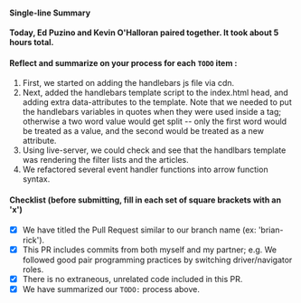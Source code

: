#### Single-line Summary
**Today, Ed Puzino and Kevin O'Halloran paired together. It took about 5 hours total.**

#### Reflect and summarize on your process for each `TODO` item :  
  1. First, we started on adding the handlebars js file via cdn.
  2. Next, added the handlebars template script to the index.html head, and adding extra data-attributes to the template. Note that we needed to put the handlebars variables in quotes when they were used inside a tag; otherwise a two word value would get split -- only the first word would be treated as a value, and the second would be treated as a new attribute.
  3. Using live-server, we could check and see that the handlbars template was rendering the filter lists and the articles. 
  4. We refactored several event handler functions into arrow function syntax.

#### Checklist (before submitting, fill in each set of square brackets with an 'x')
- [X] We have titled the Pull Request similar to our branch name (ex: 'brian-rick'). 
- [X] This PR includes commits from both myself and my partner; e.g. We followed good pair programming practices by switching driver/navigator roles.
- [X] There is no extraneous, unrelated code included in this PR.
- [X] We have summarized our `TODO:` process above.
